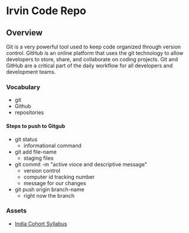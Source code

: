 # Irvin Code Repo

## Overview

Git is a very powerful tool used to keep code organized through version control. GitHub is an online platform that uses the git technology to allow developers to store, share, and collaborate on coding projects. Git and GitHub are a critical part of the daily workflow for all developers and development teams.

### Vocabulary

- git
- Github
- repositories

#### Steps to push to Gitgub
- git status 
  - informational command
- git add file-name
  - staging files
- git commit -m "active vioce and descriptive message"
  - version control
  - computer id tracking number
  - message for our changes
- git push origin branch-name
  - right now the branch 

### Assets
- [India Cohort Syllabus](https://github.com/learn-academy-2023-india/syllabus)